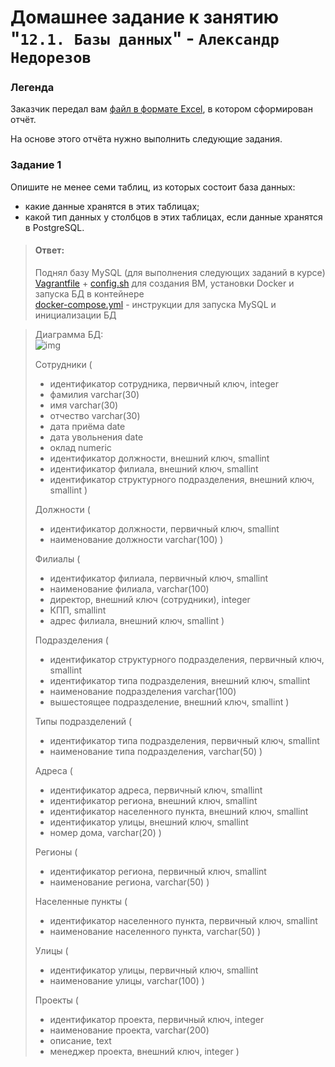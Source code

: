 # Домашнее задание к занятию "`12.1. Базы данных`" - `Александр Недорезов`

### Легенда

Заказчик передал вам [файл в формате Excel](https://github.com/netology-code/sdb-homeworks/resources/hw-12-1.xlsx), в котором сформирован отчёт. 

На основе этого отчёта нужно выполнить следующие задания.

### Задание 1

Опишите не менее семи таблиц, из которых состоит база данных:

- какие данные хранятся в этих таблицах;
- какой тип данных у столбцов в этих таблицах, если данные хранятся в PostgreSQL.

> #### Ответ:
> Поднял базу MySQL (для выполнения следующих заданий в курсе)
> [Vagrantfile](https://github.com/smutosey/sys-netology-hw/blob/main/12-01-databases/vagrant/Vagrantfile) + [config.sh](https://github.com/smutosey/sys-netology-hw/blob/main/12-01-databases/vagrant/config.sh) для создания ВМ, установки Docker и запуска БД в контейнере  
> [docker-compose.yml](https://github.com/smutosey/sys-netology-hw/blob/main/12-01-databases/docker-compose.yml) - инструкции для запуска MySQL и инициализации БД  

> Диаграмма БД:  
> ![img](https://github.com/smutosey/sys-netology-hw/blob/main/12-01-databases/img/1-01.png)  
> 
> Сотрудники (  
> - идентификатор сотрудника, первичный ключ, integer
> - фамилия varchar(30)
> - имя varchar(30)
> - отчество varchar(30)
> - дата приёма date
> - дата увольнения date
> - оклад numeric
> - идентификатор должности, внешний ключ, smallint
> - идентификатор филиала, внешний ключ, smallint
> - идентификатор структурного подразделения, внешний ключ, smallint
> )
> 
> Должности (  
> - идентификатор должности, первичный ключ, smallint
> - наименование должности varchar(100)
> )
> 
> Филиалы (  
> - идентификатор филиала, первичный ключ, smallint
> - наименование филиала, varchar(100)
> - директор, внешний ключ (сотрудники), integer
> - КПП, smallint
> - адрес филиала, внешний ключ, smallint
> )
> 
> Подразделения (  
> - идентификатор структурного подразделения, первичный ключ, smallint
> - идентификатор типа подразделения, внешний ключ, smallint
> - наименование подразделения varchar(100)
> - вышестоящее подразделение, внешний ключ, smallint
> )  
> 
> Типы подразделений (  
> - идентификатор типа подразделения, первичный ключ, smallint
> - наименование типа подразделения, varchar(50)
> )  
> 
> Адреса (
> - идентификатор адреса, первичный ключ, smallint
> - идентификатор региона, внешний ключ, smallint
> - идентификатор населенного пункта, внешний ключ, smallint
> - идентификатор улицы, внешний ключ, smallint
> - номер дома, varchar(20)
> )
> 
> Регионы (
> - идентификатор региона, первичный ключ, smallint
> - наименование региона, varchar(50)
> )
> 
> Населенные пункты (
> - идентификатор населенного пункта, первичный ключ, smallint
> - наименование населенного пункта, varchar(50)
> )
> 
> Улицы (
> - идентификатор улицы, первичный ключ, smallint
> - наименование улицы, varchar(100)
> )
> 
> Проекты (  
> - идентификатор проекта, первичный ключ, integer
> - наименование проекта, varchar(200)
> - описание, text
> - менеджер проекта, внешний ключ, integer
> )

